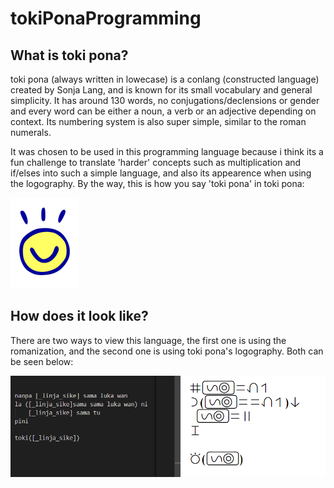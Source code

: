 # tokiPonaProgramming

What is toki pona?
- 
toki pona (always written in lowecase) is a conlang (constructed language) created by Sonja Lang, and is known for its small vocabulary and general simplicity. It has around 130 words, no conjugations/declensions or gender and every word can be either a noun, a verb or an adjective depending on context. Its numbering system is also super simple, similar to the roman numerals.

It was chosen to be used in this programming language because i think its a fun challenge to translate 'harder' concepts such as multiplication and if/elses into such a simple language, and also its appearence when using the logography. By the way, this is how you say 'toki pona' in toki pona:

![toki pona logo](./assets/smol.png)

How does it look like?
- 
There are two ways to view this language, the first one is using the romanization, and the second one is using toki pona's logography. Both can be seen below:

![Sample code in both views](./assets/sampleCode_compare.png "Sample code in both views")
